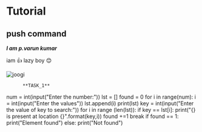# Tutorial
## push command

***I am p.varun kumar***


iam :+1: lazy boy :blush:


![joogi](https://encrypted-tbn0.gstatic.com/images?q=tbn:ANd9GcRIKxrvoGbxhD583c7fMlNLgj3_pZQYoleShw&usqp=CAU)




          **TASK_1**


num = int(input("Enter the number:"))
lst = []
found = 0
for i in range(num):
  i = int(input("Enter the values"))
  lst.append(i)
print(lst)
key = int(input("Enter the value of key to search:"))
for i in range (len(lst)):
  if key == lst[i]:
    print("{} is present at location {}".format(key,i))
    found +=1
    break 
  if found == 1:
    print("Element found")
else:
      print("Not found")
